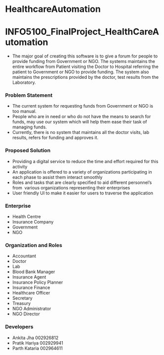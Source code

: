 # HealthcareAutomation
# INFO5100_FinalProject_HealthCareAutomation
- The major goal of creating this software is to give a forum for people to provide funding from Government or NGO. The systems maintains the entire workflow from Patient visiting the Doctor to Hospital referring the patient to Government or NGO to provide funding. The system also maintains the prescriptions provided by the doctor, test results from the Laboratory.

### Problem Statement
- The current system for requesting funds from Government or NGO is too manual. 
- People who are in need or who do not have the means to search for funds, may use our system which will help them ease their task of managing funds.
- Currently, there is no system that maintains all the doctor visits, lab results, refers for funding and approves it.

### Proposed Solution
- Providing a digital service to reduce the time and effort required for this activity
- An application is offered to a variety of organizations participating in each phase to assist them interact smoothly
- Roles and tasks that are clearly specified to aid different personnel’s from  various organizations representing their enterprises
- User friendly UI to make it easier for users to traverse the application

### Enterprise
- Health Centre
- Insurance Company
- Government
- NGO

### Organization and Roles
- Accountant
- Doctor
- Lab
- Blood Bank Manager
- Insurance Agent
- Insurance Policy Planner
- Insurance Finance
- Healthcare Officer
- Secretary
- Treasury
- NGO Administrator
- NGO Director


### Developers
- Ankita Jha          002926812
- Pratik Hariya       002929941
- Parth Kataria       002964611

